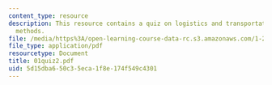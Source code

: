 ```yaml
---
content_type: resource
description: This resource contains a quiz on logistics and transportation planning
  methods.
file: /media/https%3A/open-learning-course-data-rc.s3.amazonaws.com/1-203j-logistical-and-transportation-planning-methods-fall-2006/5d15dba650c35eca1f8e174f549c4301_01quiz2.pdf
file_type: application/pdf
resourcetype: Document
title: 01quiz2.pdf
uid: 5d15dba6-50c3-5eca-1f8e-174f549c4301
---
```

